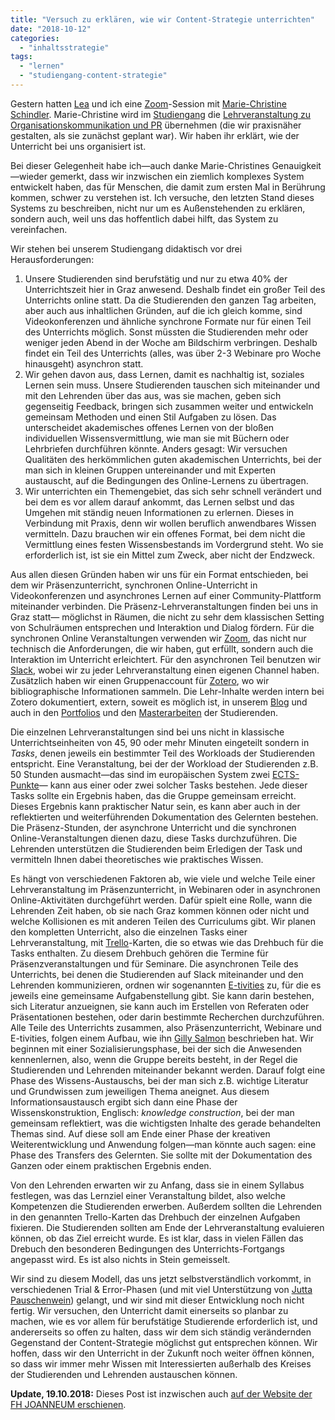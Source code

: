 ```yaml
---
title: "Versuch zu erklären, wie wir Content-Strategie unterrichten"
date: "2018-10-12"
categories: 
  - "inhaltsstrategie"
tags: 
  - "lernen"
  - "studiengang-content-strategie"
---
```


Gestern hatten [Lea](https://at.linkedin.com/in/lea-dvor%C5%A1ak-2b813496) und ich eine [Zoom](https://zoom.us/)\-Session mit [Marie-Christine Schindler](https://www.mcschindler.com/). Marie-Christine wird im [Studiengang](https://www.fh-joanneum.at/content-strategie-und-digitale-kommunikation/master/ "Studiengang Content-Strategie / Content Strategy") die [Lehrveranstaltung zu Organisationskommunikation und PR](https://www.fh-joanneum.at/content-strategie-und-digitale-kommunikation/master/lehrveranstaltung/marketing/140778303-organisationskommunikations-und-pr-forschung/) übernehmen (die wir praxisnäher gestalten, als sie zunächst geplant war). Wir haben ihr erklärt, wie der Unterricht bei uns organisiert ist.

Bei dieser Gelegenheit habe ich—auch danke Marie-Christines Genauigkeit—wieder gemerkt, dass wir inzwischen ein ziemlich komplexes System entwickelt haben, das für Menschen, die damit zum ersten Mal in Berührung kommen, schwer zu verstehen ist. Ich versuche, den letzten Stand dieses Systems zu beschreiben, nicht nur um es Außenstehenden zu erklären, sondern auch, weil uns das hoffentlich dabei hilft, das System zu vereinfachen.

Wir stehen bei unserem Studiengang didaktisch vor drei Herausforderungen:

1. Unsere Studierenden sind berufstätig und nur zu etwa 40% der Unterrichtszeit hier in Graz anwesend. Deshalb findet ein großer Teil des Unterrichts online statt. Da die Studierenden den ganzen Tag arbeiten, aber auch aus inhaltlichen Gründen, auf die ich gleich komme, sind Videokonferenzen und ähnliche synchrone Formate nur für einen Teil des Unterrichts möglich. Sonst müssten die Studierenden mehr oder weniger jeden Abend in der Woche am Bildschirm verbringen. Deshalb findet ein Teil des Unterrichts (alles, was über 2-3 Webinare pro Woche hinausgeht) asynchron statt.
2. Wir gehen davon aus, dass Lernen, damit es nachhaltig ist, soziales Lernen sein muss. Unsere Studierenden tauschen sich miteinander und mit den Lehrenden über das aus, was sie machen, geben sich gegenseitig Feedback, bringen sich zusammen weiter und entwickeln gemeinsam Methoden und einen Stil Aufgaben zu lösen. Das unterscheidet akademisches offenes Lernen von der bloßen individuellen Wissensvermittlung, wie man sie mit Büchern oder Lehrbriefen durchführen könnte. Anders gesagt: Wir versuchen Qualitäten des herkömmlichen guten akademischen Unterrichts, bei der man sich in kleinen Gruppen untereinander und mit Experten austauscht, auf die Bedingungen des Online-Lernens zu übertragen.
3. Wir unterrichten ein Themengebiet, das sich sehr schnell verändert und bei dem es vor allem darauf ankommt, das Lernen selbst und das Umgehen mit ständig neuen Informationen zu erlernen. Dieses in Verbindung mit Praxis, denn wir wollen beruflich anwendbares Wissen vermitteln. Dazu brauchen wir ein offenes Format, bei dem nicht die Vermittlung eines festen Wissensbestands im Vordergrund steht. Wo sie erforderlich ist, ist sie ein Mittel zum Zweck, aber nicht der Endzweck.

Aus allen diesen Gründen haben wir uns für ein Format entschieden, bei dem wir Präsenzunterricht, synchronen Online-Unterricht in Videokonferenzen und asynchrones Lernen auf einer Community-Plattform miteinander verbinden. Die Präsenz-Lehrveranstaltungen finden bei uns in Graz statt— möglichst in Räumen, die nicht zu sehr dem klassischen Setting von Schulräumen entsprechen und Interaktion und Dialog fördern. Für die synchronen Online Veranstaltungen verwenden wir [Zoom](https://zoom.us/), das nicht nur technisch die Anforderungen, die wir haben, gut erfüllt, sondern auch die Interaktion im Unterricht erleichtert. Für den asynchronen Teil benutzen wir [Slack](https://slack.com/intl/de/), wobei wir zu jeder Lehrveranstaltung einen eigenen Channel haben. Zusätzlich haben wir einen Gruppenaccount für [Zotero](https://www.zotero.org/), wo wir bibliographische Informationen sammeln. Die Lehr-Inhalte werden intern bei Zotero dokumentiert, extern, soweit es möglich ist, in unserem [Blog](http://oer.fh-joanneum.at/contentstrategy/) und auch in den [Portfolios](http://oer.fh-joanneum.at/contentstrategy/cos-feeds/) und den [Masterarbeiten](http://epub.fh-joanneum.at/nav/classification/1959332) der Studierenden.

Die einzelnen Lehrveranstaltungen sind bei uns nicht in klassische Unterrichtseinheiten von 45, 90 oder mehr Minuten eingeteilt sondern in _Tasks_, denen jeweils ein bestimmter Teil des Workloads der Studierenden entspricht. Eine Veranstaltung, bei der der Workload der Studierenden z.B. 50 Stunden ausmacht—das sind im europäischen System zwei [ECTS-Punkte](https://www.mastersportal.com/articles/388/all-you-need-to-know-about-the-european-credit-system-ects.html)— kann aus einer oder zwei solcher Tasks bestehen. Jede dieser Tasks sollte ein Ergebnis haben, das die Gruppe gemeinsam erreicht. Dieses Ergebnis kann praktischer Natur sein, es kann aber auch in der reflektierten und weiterführenden Dokumentation des Gelernten bestehen. Die Präsenz-Stunden, der asynchrone Unterricht und die synchronen Online-Veranstaltungen dienen dazu, diese Tasks durchzuführen. Die Lehrenden unterstützen die Studierenden beim Erledigen der Task und vermitteln Ihnen dabei theoretisches wie praktisches Wissen.

Es hängt von verschiedenen Faktoren ab, wie viele und welche Teile einer Lehrveranstaltung im Präsenzunterricht, in Webinaren oder in asynchronen Online-Aktivitäten durchgeführt werden. Dafür spielt eine Rolle, wann die Lehrenden Zeit haben, ob sie nach Graz kommen können oder nicht und welche Kollisionen es mit anderen Teilen des Curriculums gibt. Wir planen den kompletten Unterricht, also die einzelnen Tasks einer Lehrveranstaltung, mit [Trello](https://de.wikipedia.org/wiki/Trello)\-Karten, die so etwas wie das Drehbuch für die Tasks enthalten. Zu diesem Drehbuch gehören die Termine für Präsenzveranstaltungen und für Seminare. Die asynchronen Teile des Unterrichts, bei denen die Studierenden auf Slack miteinander und den Lehrenden kommunizieren, ordnen wir sogenannten [E-tivities](https://www.gillysalmon.com/e-tivities.html) zu, für die es jeweils eine gemeinsame Aufgabenstellung gibt. Sie kann darin bestehen, sich Literatur anzueignen, sie kann auch im Erstellen von Referaten oder Präsentationen bestehen, oder darin bestimmte Recherchen durchzuführen. Alle Teile des Unterrichts zusammen, also Präsenzunterricht, Webinare und E-tivities, folgen einem Aufbau, wie ihn [Gilly Salmon](https://www.gillysalmon.com/) beschrieben hat. Wir beginnen mit einer Sozialisierungsphase, bei der sich die Anwesenden kennenlernen, also, wenn die Gruppe bereits besteht, in der Regel die Studierenden und Lehrenden miteinander bekannt werden. Darauf folgt eine Phase des Wissens-Austauschs, bei der man sich z.B. wichtige Literatur und Grundwissen zum jeweiligen Thema aneignet. Aus diesem Informationsaustausch ergibt sich dann eine Phase der Wissenskonstruktion, Englisch: _knowledge construction_, bei der man gemeinsam reflektiert, was die wichtigsten Inhalte des gerade behandelten Themas sind. Auf diese soll am Ende einer Phase der kreativen Weiterentwicklung und Anwendung folgen—man könnte auch sagen: eine Phase des Transfers des Gelernten. Sie sollte mit der Dokumentation des Ganzen oder einem praktischen Ergebnis enden.

Von den Lehrenden erwarten wir zu Anfang, dass sie in einem Syllabus festlegen, was das Lernziel einer Veranstaltung bildet, also welche Kompetenzen die Studierenden erwerben. Außerdem sollten die Lehrenden in den genannten Trello-Karten das Drehbuch der einzelnen Aufgaben fixieren. Die Studierenden sollten am Ende der Lehrveranstaltung evaluieren können, ob das Ziel erreicht wurde. Es ist klar, dass in vielen Fällen das Drebuch den besonderen Bedingungen des Unterrichts-Fortgangs angepasst wird. Es ist also nichts in Stein gemeisselt.

Wir sind zu diesem Modell, das uns jetzt selbstverständlich vorkommt, in verschiedenen Trial & Error-Phasen (und mit viel Unterstützung von [Jutta Pauschenwein](https://www.fh-joanneum.at/hochschule/person/jutta-pauschenwein/)) gelangt, und wir sind mit dieser Entwicklung noch nicht fertig. Wir versuchen, den Unterricht damit einerseits so planbar zu machen, wie es vor allem für berufstätige Studierende erforderlich ist, und andererseits so offen zu halten, dass wir dem sich ständig verändernden Gegenstand der Content-Strategie möglichst gut entsprechen können. Wir hoffen, dass wir den Unterricht in der Zukunft noch weiter öffnen können, so dass wir immer mehr Wissen mit Interessierten außerhalb des Kreises der Studierenden und Lehrenden austauschen können.

**Update, 19.10.2018:** Dieses Post ist inzwischen auch [auf der Website der FH JOANNEUM erschienen](https://www.fh-joanneum.at/blog/versuch-zu-erklaeren-wie-wir-content-strategie-unterrichten/ "'Versuch zu erklären, wie wir Content-Strategie unterrichten' auf der Website der FH Joanneum").
